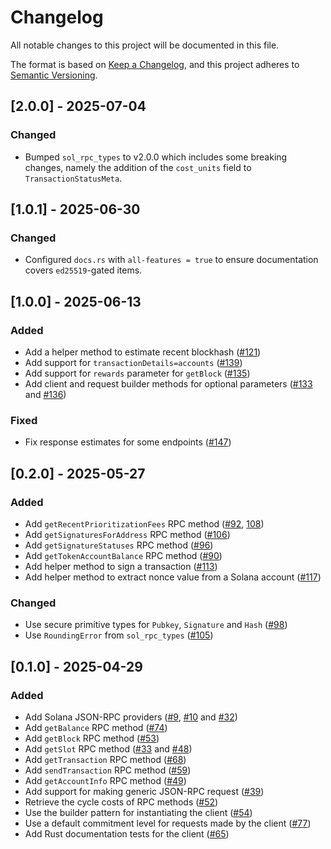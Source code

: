# Changelog

All notable changes to this project will be documented in this file.

The format is based on [Keep a Changelog](https://keepachangelog.com/en/1.1.0/),
and this project adheres to [Semantic Versioning](https://semver.org/spec/v2.0.0.html).

## [2.0.0] - 2025-07-04

### Changed

- Bumped `sol_rpc_types` to v2.0.0 which includes some breaking changes, namely the addition of the `cost_units` field to `TransactionStatusMeta`.

## [1.0.1] - 2025-06-30

### Changed
- Configured `docs.rs` with `all-features = true` to ensure documentation covers `ed25519`-gated items.

## [1.0.0] - 2025-06-13

### Added

- Add a helper method to estimate recent blockhash ([#121](https://github.com/dfinity/sol-rpc-canister/pull/121))
- Add support for `transactionDetails=accounts` ([#139](https://github.com/dfinity/sol-rpc-canister/pull/139))
- Add support for `rewards` parameter for `getBlock` ([#135](https://github.com/dfinity/sol-rpc-canister/pull/135))
- Add client and request builder methods for optional parameters ([#133](https://github.com/dfinity/sol-rpc-canister/pull/133) and [#136](https://github.com/dfinity/sol-rpc-canister/pull/136))

### Fixed

- Fix response estimates for some endpoints ([#147](https://github.com/dfinity/sol-rpc-canister/pull/147))

## [0.2.0] - 2025-05-27

### Added

- Add `getRecentPrioritizationFees` RPC method ([#92](https://github.com/dfinity/sol-rpc-canister/pull/92), [108](https://github.com/dfinity/sol-rpc-canister/pull/108))
- Add `getSignaturesForAddress` RPC method ([#106](https://github.com/dfinity/sol-rpc-canister/pull/106))
- Add `getSignatureStatuses` RPC method ([#96](https://github.com/dfinity/sol-rpc-canister/pull/96))
- Add `getTokenAccountBalance` RPC method ([#90](https://github.com/dfinity/sol-rpc-canister/pull/90))
- Add helper method to sign a transaction ([#113](https://github.com/dfinity/sol-rpc-canister/pull/113))
- Add helper method to extract nonce value from a Solana account ([#117](https://github.com/dfinity/sol-rpc-canister/pull/117))

### Changed

- Use secure primitive types for `Pubkey`, `Signature` and `Hash` ([#98](https://github.com/dfinity/sol-rpc-canister/pull/98))
- Use `RoundingError` from `sol_rpc_types` ([#105](https://github.com/dfinity/sol-rpc-canister/pull/105))

## [0.1.0] - 2025-04-29

### Added

- Add Solana JSON-RPC providers ([#9](https://github.com/dfinity/sol-rpc-canister/pull/9), [#10](https://github.com/dfinity/sol-rpc-canister/pull/10) and [#32](https://github.com/dfinity/sol-rpc-canister/pull/32))
- Add `getBalance` RPC method ([#74](https://github.com/dfinity/sol-rpc-canister/pull/74))
- Add `getBlock` RPC method ([#53](https://github.com/dfinity/sol-rpc-canister/pull/53))
- Add `getSlot` RPC method ([#33](https://github.com/dfinity/sol-rpc-canister/pull/33) and [#48](https://github.com/dfinity/sol-rpc-canister/pull/48))
- Add `getTransaction` RPC method ([#68](https://github.com/dfinity/sol-rpc-canister/pull/68))
- Add `sendTransaction` RPC method ([#59](https://github.com/dfinity/sol-rpc-canister/pull/59))
- Add `getAccountInfo` RPC method ([#49](https://github.com/dfinity/sol-rpc-canister/pull/49))
- Add support for making generic JSON-RPC request ([#39](https://github.com/dfinity/sol-rpc-canister/pull/39))
- Retrieve the cycle costs of RPC methods ([#52](https://github.com/dfinity/sol-rpc-canister/pull/52))
- Use the builder pattern for instantiating the client ([#54](https://github.com/dfinity/sol-rpc-canister/pull/54))
- Use a default commitment level for requests made by the client ([#77](https://github.com/dfinity/sol-rpc-canister/pull/77))
- Add Rust documentation tests for the client ([#65](https://github.com/dfinity/sol-rpc-canister/pull/65))
